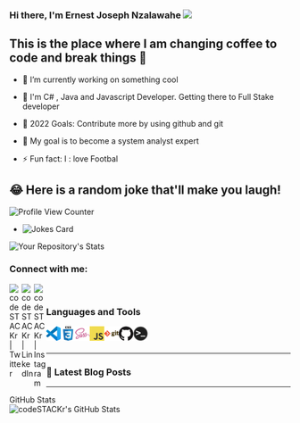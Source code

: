 ### Hi there, I'm Ernest Joseph Nzalawahe <a href="https://www.gautamkrishnar.com/"><img src="https://media.giphy.com/media/hvRJCLFzcasrR4ia7z/giphy.gif" width="25px"></a>

## This is the place where I am changing coffee to code and break things :rofl:

- 🔭 I’m currently working on something cool 
- 🌱 I'm C# , Java and Javascript Developer. Getting there to Full Stake developer
- 🥅 2022 Goals: Contribute more by using github and git

- 💬 My goal is to become a system analyst expert

- ⚡ Fun fact: I : love Footbal

## 😂 Here is a random joke that'll make you laugh!

![Profile View Counter](https://komarev.com/ghpvc/?username=ErnestJo)

- ![Jokes Card](https://readme-jokes.vercel.app/api)

![Your Repository's Stats](https://github-readme-stats.vercel.app/api/top-langs/?username=ErnestJo&theme=blue-green)

### Connect with me:

[<img align="left" alt="codeSTACKr | Twitter" width="22px" src="https://cdn.jsdelivr.net/npm/simple-icons@v3/icons/twitter.svg" />][twitter]
[<img align="left" alt="codeSTACKr | LinkedIn" width="22px" src="https://cdn.jsdelivr.net/npm/simple-icons@v3/icons/linkedin.svg" />][linkedin]
[<img align="left" alt="codeSTACKr | Instagram" width="22px" src="https://cdn.jsdelivr.net/npm/simple-icons@v3/icons/instagram.svg" />][instagram]
<br />

### Languages and Tools

<img align="left" alt="Visual Studio Code" width="26px" src="https://raw.githubusercontent.com/github/explore/80688e429a7d4ef2fca1e82350fe8e3517d3494d/topics/visual-studio-code/visual-studio-code.png" />
<img align="left" alt="CSS3" width="26px" src="https://raw.githubusercontent.com/github/explore/80688e429a7d4ef2fca1e82350fe8e3517d3494d/topics/css/css.png" />
<img align="left" alt="Sass" width="26px" src="https://raw.githubusercontent.com/github/explore/80688e429a7d4ef2fca1e82350fe8e3517d3494d/topics/sass/sass.png" />
<img align="left" alt="JavaScript" width="26px" src="https://raw.githubusercontent.com/github/explore/80688e429a7d4ef2fca1e82350fe8e3517d3494d/topics/javascript/javascript.png" />
<img align="left" alt="Git" width="26px" src="https://raw.githubusercontent.com/github/explore/80688e429a7d4ef2fca1e82350fe8e3517d3494d/topics/git/git.png" />
<img align="left" alt="GitHub" width="26px" src="https://raw.githubusercontent.com/github/explore/78df643247d429f6cc873026c0622819ad797942/topics/github/github.png" />

<img align="left" alt="Terminal" width="26px" src="https://raw.githubusercontent.com/github/explore/80688e429a7d4ef2fca1e82350fe8e3517d3494d/topics/terminal/terminal.png" />

<br />
<br />

---

### 📕 Latest Blog Posts

<!---BLOG-POST-LIST:START --->
<!---BLOG-POST-LIST:END --->

---

  <summary> GitHub Stats</summary>

  <img align="left" alt="codeSTACKr's GitHub Stats" src="https://github-readme-stats.vercel.app/api?username=ErnestJo&show_icons=true&hide_border=true" />

[twitter]: https://twitter.com/ery_joh
[instagram]: https://instagram.com/nesty_jo
[linkedin]: https://linkedin.com/in/ernest-joseph
